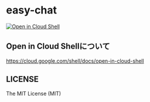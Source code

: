 # easy-chat
[![Open in Cloud Shell](http://gstatic.com/cloudssh/images/open-btn.svg)](https://console.cloud.google.com/cloudshell/editor?cloudshell_git_repo=https%3A%2F%2Fgithub.com%2Fkappa0923%2Feasy-chat.git)

## Open in Cloud Shellについて
https://cloud.google.com/shell/docs/open-in-cloud-shell

## LICENSE
The MIT License (MIT)
